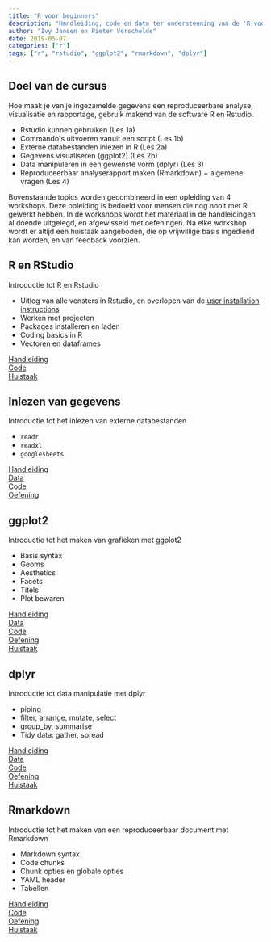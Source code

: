 ```yaml
---
title: "R voor beginners"
description: "Handleiding, code en data ter ondersteuning van de 'R voor beginners' workshop"
author: "Ivy Jansen en Pieter Verschelde"
date: 2019-05-07
categories: ["r"]
tags: ["r", "rstudio", "ggplot2", "rmarkdown", "dplyr"]
---
```


## Doel van de cursus

Hoe maak je van je ingezamelde gegevens een reproduceerbare analyse, visualisatie en rapportage, gebruik makend van de software R en Rstudio.

- Rstudio kunnen gebruiken (Les 1a)
- Commando's uitvoeren vanuit een script (Les 1b)
- Externe databestanden inlezen in R (Les 2a)
- Gegevens visualiseren (ggplot2) (Les 2b)
- Data manipuleren in een gewenste vorm (dplyr) (Les 3)
- Reproduceerbaar analyserapport maken (Rmarkdown) + algemene vragen (Les 4)

Bovenstaande topics worden gecombineerd in een opleiding van 4 workshops. Deze opleiding is bedoeld voor mensen die nog nooit met R gewerkt hebben. In de workshops wordt het materiaal in de handleidingen al doende uitgelegd, en afgewisseld met oefeningen. Na elke workshop wordt er altijd een huistaak aangeboden, die op vrijwillige basis ingediend kan worden, en van feedback voorzien.




## R en RStudio

Introductie tot R en Rstudio

- Uitleg van alle vensters in Rstudio, en overlopen van de [user installation instructions](https://inbo.github.io/tutorials/installation/user/user_install_rstudio/)
- Werken met projecten
- Packages installeren en laden
- Coding basics in R
- Vectoren en dataframes

[Handleiding](https://inbo.github.io/tutorials/tutorials/r_beginners/src/R_en_RStudio.pdf)  
[Code](https://github.com/inbo/tutorials/blob/master/content/tutorials/r_beginners/src/R_en_RStudio_code.R)  
[Huistaak](https://inbo.github.io/tutorials/tutorials/r_beginners/src/R_en_RStudio_huistaak.pdf)




## Inlezen van gegevens

Introductie tot het inlezen van externe databestanden

- `readr` 
- `readxl`
- `googlesheets`

[Handleiding](https://inbo.github.io/tutorials/tutorials/r_beginners/src/data_inlezen.pdf)   
[Data](https://github.com/inbo/tutorials/tree/master/content/tutorials/r_beginners/data)  
[Code](https://github.com/inbo/tutorials/blob/master/content/tutorials/r_beginners/src/data_inlezen_code.R)  
[Oefening](https://inbo.github.io/tutorials/tutorials/r_beginners/src/data_inlezen_oefening.pdf)  




## ggplot2

Introductie tot het maken van grafieken met ggplot2

- Basis syntax
- Geoms
- Aesthetics
- Facets
- Titels
- Plot bewaren

[Handleiding](https://inbo.github.io/tutorials/tutorials/r_beginners/src/ggplot.pdf)  
[Data](https://github.com/inbo/tutorials/tree/master/content/tutorials/r_beginners/data)  
[Code](https://github.com/inbo/tutorials/blob/master/content/tutorials/r_beginners/src/ggplot_code.R)  
[Oefening](https://inbo.github.io/tutorials/tutorials/r_beginners/src/ggplot_oefening.pdf)  
[Huistaak](https://inbo.github.io/tutorials/tutorials/r_beginners/src/data_inlezen_ggplot_huistaak.pdf)  




## dplyr

Introductie tot data manipulatie met dplyr

- piping
- filter, arrange, mutate, select
- group_by, summarise
- Tidy data: gather, spread

[Handleiding](https://inbo.github.io/tutorials/tutorials/r_beginners/src/dplyr.pdf)  
[Data](https://github.com/inbo/tutorials/tree/master/content/tutorials/r_beginners/data)  
[Code](https://github.com/inbo/tutorials/blob/master/content/tutorials/r_beginners/src/dplyr_code.R)  
[Oefening](https://inbo.github.io/tutorials/tutorials/r_beginners/src/dplyr_oefening.pdf)  
[Huistaak](https://inbo.github.io/tutorials/tutorials/r_beginners/src/dplyr_huistaak.pdf)  




## Rmarkdown

Introductie tot het maken van een reproduceerbaar document met Rmarkdown

- Markdown syntax
- Code chunks
- Chunk opties en globale opties
- YAML header
- Tabellen

[Handleiding](https://inbo.github.io/tutorials/tutorials/r_beginners/src/Rmarkdown.pdf)  
[Code](https://github.com/inbo/tutorials/blob/master/content/tutorials/r_beginners/src/OmtezettenTekst.txt)  
[Oefening](https://github.com/inbo/tutorials/blob/master/content/tutorials/r_beginners/src/OmtezettenTekst.html)  
[Huistaak](https://inbo.github.io/tutorials/tutorials/r_beginners/src/Rmarkdown_huistaak.pdf)  
